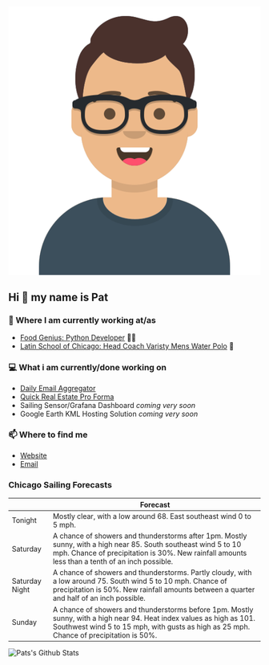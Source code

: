 [![Social banner for p-j-falconer](https://raw.githubusercontent.com/P-J-FALCONER/P-J-FALCONER/master/assets/avataaars.svg)](https://patfalconer.com/)
## Hi :wave: my name is Pat

### 💼 Where I am currently working at/as
- [Food Genius: Python Developer](https://getfoodgenius.com/) 🍔🐍
- [Latin School of Chicago: Head Coach Varisty Mens Water Polo](https://www.latinschool.org/) 🤽


### 💻 What i am currently/done working on
 - [Daily Email Aggregator](https://github.com/P-J-FALCONER/dott_daily_mail)
 - [Quick Real Estate Pro Forma](https://github.com/P-J-FALCONER/henry)
 - Sailing Sensor/Grafana Dashboard *coming very soon*
 - Google Earth KML Hosting Solution *coming very soon*

### 📫 Where to find me
 - [Website](https://patfalconer.com/)
 - [Email](mailto:patrick.j.falconer@gmail.com)


### Chicago Sailing Forecasts
|   | Forecast  |
|---|---|
| Tonight | Mostly clear, with a low around 68. East southeast wind 0 to 5 mph. |
| Saturday | A chance of showers and thunderstorms after 1pm. Mostly sunny, with a high near 85. South southeast wind 5 to 10 mph. Chance of precipitation is 30%. New rainfall amounts less than a tenth of an inch possible. |
| Saturday Night | A chance of showers and thunderstorms. Partly cloudy, with a low around 75. South wind 5 to 10 mph. Chance of precipitation is 50%. New rainfall amounts between a quarter and half of an inch possible. |
| Sunday | A chance of showers and thunderstorms before 1pm. Mostly sunny, with a high near 94. Heat index values as high as 101. Southwest wind 5 to 15 mph, with gusts as high as 25 mph. Chance of precipitation is 50%. |

![Pats's Github Stats](https://github-readme-stats.vercel.app/api?username=p-j-falconer&show_icons=true&theme=radical)
